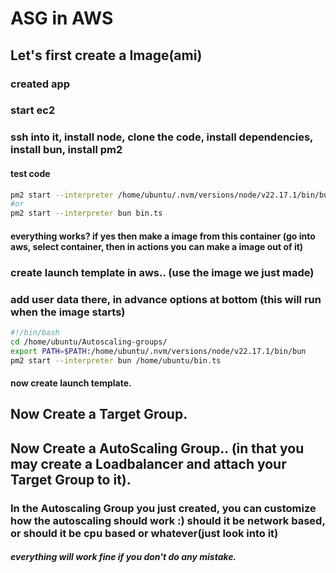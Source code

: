 # ASG in AWS

## Let's first create a Image(ami)

### created app

### start ec2

### ssh into it, install node, clone the code, install dependencies, install bun, install pm2

#### test code

```bash
pm2 start --interpreter /home/ubuntu/.nvm/versions/node/v22.17.1/bin/bun bin.ts
#or
pm2 start --interpreter bun bin.ts
```

#### everything works? if yes then make a image from this container (go into aws, select container, then in actions you can make a image out of it)

### create launch template in aws.. (use the image we just made)

### add user data there, in advance options at bottom (this will run when the image starts)

```bash
#!/bin/bash
cd /home/ubuntu/Autoscaling-groups/
export PATH=$PATH:/home/ubuntu/.nvm/versions/node/v22.17.1/bin/bun
pm2 start --interpreter bun /home/ubuntu/bin.ts
```

#### now create launch template.

## Now Create a Target Group.

## Now Create a AutoScaling Group.. (in that you may create a Loadbalancer and attach your Target Group to it).

### In the Autoscaling Group you just created, you can customize how the autoscaling should work :) should it be network based, or should it be cpu based or whatever(just look into it)

##### everything will work fine if you don't do any mistake.
